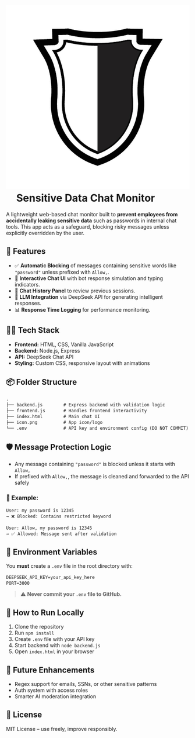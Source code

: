 # ![icon](./icon.png) Sensitive Data Chat Monitor

A lightweight web-based chat monitor built to **prevent employees from accidentally leaking sensitive data** such as passwords in internal chat tools. This app acts as a safeguard, blocking risky messages unless explicitly overridden by the user.

## 🚀 Features

- ✅ **Automatic Blocking** of messages containing sensitive words like `"password"` unless prefixed with `Allow,`.
- 💬 **Interactive Chat UI** with bot response simulation and typing indicators.
- 📂 **Chat History Panel** to review previous sessions.
- 🧠 **LLM Integration** via DeepSeek API for generating intelligent responses.
- 📊 **Response Time Logging** for performance monitoring.

## 🧑‍💻 Tech Stack

- **Frontend:** HTML, CSS, Vanilla JavaScript  
- **Backend:** Node.js, Express  
- **API:** DeepSeek Chat API  
- **Styling:** Custom CSS, responsive layout with animations  

## 📦 Folder Structure

```
.
├── backend.js        # Express backend with validation logic
├── frontend.js       # Handles frontend interactivity
├── index.html        # Main chat UI
├── icon.png          # App icon/logo
└── .env              # API key and environment config (DO NOT COMMIT)
```

## 🛡️ Message Protection Logic

- Any message containing `"password"` is blocked unless it starts with `Allow,`
- If prefixed with `Allow,`, the message is cleaned and forwarded to the API safely

### 🧪 Example:

```text
User: my password is 12345
→ ❌ Blocked: Contains restricted keyword

User: Allow, my password is 12345
→ ✅ Allowed: Message sent after validation
```

## 📁 Environment Variables

You **must** create a `.env` file in the root directory with:

```env
DEEPSEEK_API_KEY=your_api_key_here
PORT=3000
```

> ⚠️ **Never commit your `.env` file to GitHub.**

## 🧪 How to Run Locally

1. Clone the repository  
2. Run `npm install`  
3. Create `.env` file with your API key  
4. Start backend with `node backend.js`  
5. Open `index.html` in your browser

## 🧩 Future Enhancements

- Regex support for emails, SSNs, or other sensitive patterns  
- Auth system with access roles  
- Smarter AI moderation integration

## 📄 License

MIT License – use freely, improve responsibly.
